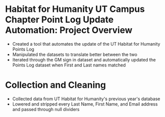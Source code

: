 # Habitat for Humanity UT Campus Chapter Point Log Update Automation: Project Overview
*   Created a tool that automates the update of the UT Habitat for Humanity Points Log
*   Manipulated the datasets to translate better between the two
*  Iterated through the GM sign in dataset and automatically updated the Points Log dataset when First and Last names matched

# Collection and Cleaning
*   Collected data from UT Habitat for Humanity's previous year's database
*   Lowered and stripped every Last Name, First Name, and Email address and passed through null dividers
